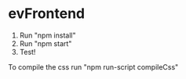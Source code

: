 # evFrontend

1) Run "npm install"
2) Run "npm start"
3) Test!

To compile the css run "npm run-script compileCss"
